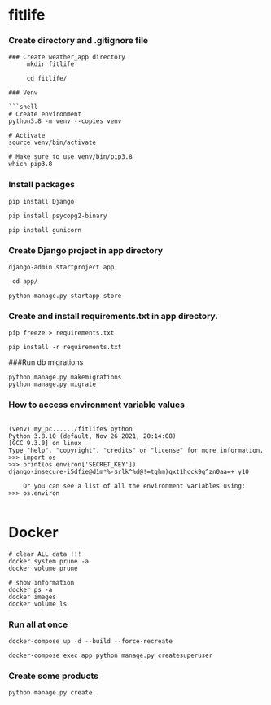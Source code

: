 
# fitlife

### Create directory and .gitignore file
```shell
### Create weather_app directory
     mkdir fitlife
     
     cd fitlife/

### Venv
   
```shell
# Create environment
python3.8 -m venv --copies venv

# Activate
source venv/bin/activate

# Make sure to use venv/bin/pip3.8 
which pip3.8

```


### Install packages
```shell
pip install Django

pip install psycopg2-binary

pip install gunicorn

```


### Create Django project in app directory


```shell
django-admin startproject app

```
     cd app/

```shell
python manage.py startapp store
```

### Create and install requirements.txt in app directory.

      
```shell
pip freeze > requirements.txt

pip install -r requirements.txt
```
###Run db migrations

```shell
python manage.py makemigrations
python manage.py migrate
```




### How to access environment variable values
      
```shell

(venv) my_pc....../fitlife$ python
Python 3.8.10 (default, Nov 26 2021, 20:14:08) 
[GCC 9.3.0] on linux
Type "help", "copyright", "credits" or "license" for more information.
>>> import os
>>> print(os.environ['SECRET_KEY'])
django-insecure-i5dfie@d1m*%-$rlk^%d@!=tghm)qxt1hcck9q^zn0aa=+_y10

    Or you can see a list of all the environment variables using:
>>> os.environ


```

# Docker


```shell
# clear ALL data !!! 
docker system prune -a
docker volume prune

```
```shell
# show information 
docker ps -a
docker images
docker volume ls

```

### Run all at once

```shell
docker-compose up -d --build --force-recreate
```

```shell
docker-compose exec app python manage.py createsuperuser
```

### Create some products
```shell
python manage.py create

```

